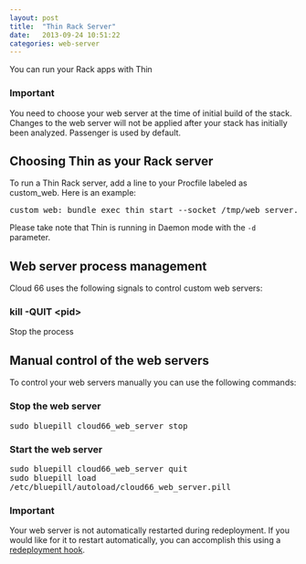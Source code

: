 ```yaml
---
layout: post
title:  "Thin Rack Server"
date:   2013-09-24 10:51:22
categories: web-server
---
```


<p class="lead">You can run your Rack apps with Thin</p>

<div class="notice">
	<h3>Important</h3>
	<p>You need to choose your web server at the time of initial build of the stack. Changes to the web server will not be applied after your stack has initially been analyzed. Passenger is used by default.</p>
</div>

## Choosing Thin as your Rack server
To run a Thin Rack server, add a line to your Procfile labeled as custom_web. Here is an example:

<pre class='terminal'>
custom_web: bundle exec thin start --socket /tmp/web_server.sock --pid /tmp/web_server.pid -e $RACK_ENV -d
</pre>
Please take note that Thin is running in Daemon mode with the `-d` parameter.

## Web server process management
Cloud 66 uses the following signals to control custom web servers:

### kill -QUIT &#60;pid&#62;
Stop the process

## Manual control of the web servers
To control your web servers manually you can use the following commands:

### Stop the web server
<p>
<kbd>
	sudo bluepill cloud66_web_server stop
</kbd>
</p>

### Start the web server
<p>
<kbd>
	sudo bluepill cloud66_web_server quit
</kbd><br/>
<kbd>
	sudo bluepill load /etc/bluepill/autoload/cloud66_web_server.pill
</kbd>
</p>

<div class="notice">
	<h3>Important</h3>
	<p>Your web server is not automatically restarted during redeployment. If you would like for it to restart automatically, you can accomplish this using a <a href='/help/redeployment_hook'>redeployment hook</a>.</p>
</div>